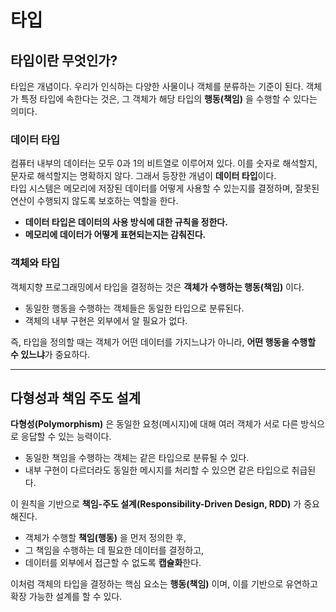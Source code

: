 # 타입

## 타입이란 무엇인가?

타입은 개념이다. 우리가 인식하는 다양한 사물이나 객체를 분류하는 기준이 된다. 객체가 특정 타입에 속한다는 것은, 그 객체가 해당 타입의 **행동(책임)** 을 수행할 수 있다는 의미다.

### 데이터 타입

컴퓨터 내부의 데이터는 모두 0과 1의 비트열로 이루어져 있다. 이를 숫자로 해석할지, 문자로 해석할지는 명확하지 않다. 그래서 등장한 개념이 **데이터 타입**이다.\
타입 시스템은 메모리에 저장된 데이터를 어떻게 사용할 수 있는지를 결정하며, 잘못된 연산이 수행되지 않도록 보호하는 역할을 한다.

* **데이터 타입은 데이터의 사용 방식에 대한 규칙을 정한다.**
* **메모리에 데이터가 어떻게 표현되는지는 감춰진다.**

### 객체와 타입

객체지향 프로그래밍에서 타입을 결정하는 것은 **객체가 수행하는 행동(책임)** 이다.

* 동일한 행동을 수행하는 객체들은 동일한 타입으로 분류된다.
* 객체의 내부 구현은 외부에서 알 필요가 없다.

즉, 타입을 정의할 때는 객체가 어떤 데이터를 가지느냐가 아니라, **어떤 행동을 수행할 수 있느냐**가 중요하다.

***

## 다형성과 책임 주도 설계

**다형성(Polymorphism)** 은 동일한 요청(메시지)에 대해 여러 객체가 서로 다른 방식으로 응답할 수 있는 능력이다.

* 동일한 책임을 수행하는 객체는 같은 타입으로 분류될 수 있다.
* 내부 구현이 다르더라도 동일한 메시지를 처리할 수 있으면 같은 타입으로 취급된다.

이 원칙을 기반으로 **책임-주도 설계(Responsibility-Driven Design, RDD)** 가 중요해진다.

* 객체가 수행할 **책임(행동)** 을 먼저 정의한 후,
* 그 책임을 수행하는 데 필요한 데이터를 결정하고,
* 데이터를 외부에서 접근할 수 없도록 **캡슐화**한다.

이처럼 객체의 타입을 결정하는 핵심 요소는 **행동(책임)** 이며, 이를 기반으로 유연하고 확장 가능한 설계를 할 수 있다.
